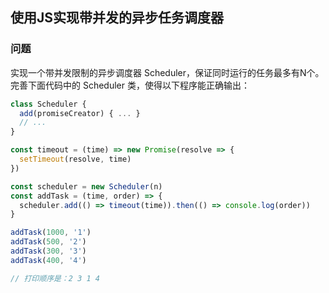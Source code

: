 ## 使用JS实现带并发的异步任务调度器

### 问题
实现一个带并发限制的异步调度器 Scheduler，保证同时运行的任务最多有N个。完善下面代码中的 Scheduler 类，使得以下程序能正确输出：

```js
class Scheduler {
  add(promiseCreator) { ... }
  // ...
}

const timeout = (time) => new Promise(resolve => {
  setTimeout(resolve, time)
})

const scheduler = new Scheduler(n)
const addTask = (time, order) => {
  scheduler.add(() => timeout(time)).then(() => console.log(order))
}

addTask(1000, '1')
addTask(500, '2')
addTask(300, '3')
addTask(400, '4')

// 打印顺序是：2 3 1 4
```